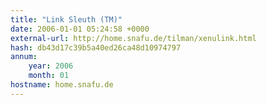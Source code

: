 ```yaml
---
title: "Link Sleuth (TM)"
date: 2006-01-01 05:24:58 +0000
external-url: http://home.snafu.de/tilman/xenulink.html
hash: db43d17c39b5a40ed26ca48d10974797
annum:
    year: 2006
    month: 01
hostname: home.snafu.de
---
```



